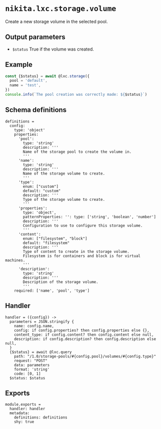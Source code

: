 
# `nikita.lxc.storage.volume`

Create a new storage volume in the selected pool.

## Output parameters

* `$status`
  True if the volume was created.

## Example

```js
const {$status} = await @lxc.storage({
  pool = 'default',
  name = 'test',
})
console.info(`The pool creation was correctly made: ${$status}`)
```

## Schema definitions
          
    definitions =
      config:
        type: 'object'
        properties:
          'pool':
            type: 'string'
            description: '''
            Name of the storage pool to create the volume in.
            '''
          'name':
            type: 'string'
            description: '''
            Name of the storage volume to create.
            '''
          'type':
            enum: ["custom"]
            default: "custom"
            description: '''
            Type of the storage volume to create.
            '''
          'properties':
            type: 'object',
            patternProperties: '': type: ['string', 'boolean', 'number']
            description: '''
            Configuration to use to configure this storage volume. 
            '''
          'content':
            enum: ["filesystem", "block"]
            default: "filesystem"
            description: '''
            Type of content to create in the storage volume.
            Filesystem is for containers and block is for virtual machines.
            '''
          'description':
            type: 'string'
            description: '''
            Description of the storage volume.
            '''
        required: ['name', 'pool', 'type']

## Handler

    handler = ({config}) ->
      parameters = JSON.stringify {
        name: config.name,
        config: if config.properties? then config.properties else {},
        content_type: if config.content? then config.content else null,
        description: if config.description? then config.description else null,
      }
      {$status} = await @lxc.query
        path: "/1.0/storage-pools/#{config.pool}/volumes/#{config.type}"
        request: "POST"
        data: parameters
        format: 'string'
        code: [0, 1]
      $status: $status
      

## Exports

    module.exports =
      handler: handler
      metadata:
        definitions: definitions
        shy: true
